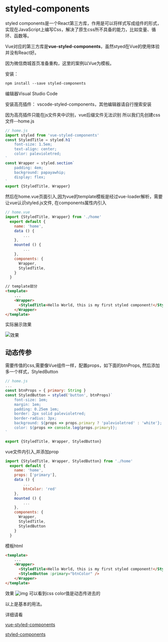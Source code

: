 # styled-components
styled components是一个React第三方库，作用是可以将样式写成组件的形式，实现在JavaScript上编写Css，解决了原生css所不具备的能力，比如变量、循环、函数等。

Vue对应的第三方库是**vue-styled-components**，虽然styed在Vue的使用体验并没有React好。

因为微信商城首页准备重构，这里的案例以Vue为模板。

安装：
```xml
npm install --save styled-components
```
编辑器Visual Studio Code

安装高亮插件： vscode-styled-components，其他编辑器请自行搜索安装

因为高亮插件只能在js文件夹中识别，vue后缀文件无法识别
所以我们先创建css文件--home.js
```js
// home.js
import styled from 'vue-styled-components'
const StyledTitle = styled.h1`
    font-size: 1.5em;
    text-align: center;
    color: palevioletred;
`
const Wrapper = styled.section`
    padding: 4em;
    background: papayawhip;
    display: flex;
`
export {StyledTitle, Wrapper}
```
然后在home.vue页面引入,因为vue的template模板是经过vue-loader解析，需要让vue认识styled.js文件, 在components属性内引入

```js
// home.vue
import {StyledTitle, Wrapper} from './home'
  export default {
    name: 'home',
    data () {
        ...
    },
    mounted () {
        ...
    },
    components: {
      Wrapper,
      StyledTitle,
    }
  }
```
```html
// template部分
<template>
    ...
    <Wrapper>
      <StyledTitle>Hello World, this is my first styled component!</StyledTitle>
    </Wrapper>
</template>
```
实际展示效果

![效果](https://s1.ax1x.com/2018/09/05/ipogWF.png)


## 动态传参
需要传值的css,需要像Vue组件一样，配置props，如下面的btnProps, 然后添加多一个样式，StyledButton
```js
// home.js
...
const btnProps = { primary: String }
const StyledButton = styled('button', btnProps)`
    font-size: 1em;
    margin: 1em;
    padding: 0.25em 1em;
    border: 2px solid palevioletred;
    border-radius: 3px;
    background: ${props => props.primary ? 'palevioletred' : 'white'};
    color: ${props => console.log(props.primary)};
`

export {StyledTitle, Wrapper, StyledButton}
```
vue文件内引入,并添加prop
```js
import {StyledTitle, Wrapper, StyledButton} from './home'
  export default {
    name: 'home',
    props: ['primary'],
    data () {
        ...
        btnColor: 'red'
    },
    mounted () {
        ...
    },
    components: {
      Wrapper,
      StyledTitle,
      StyledButton
    }
  }
```
模板html
```html
<template>
    ...
    <Wrapper>
      <StyledTitle>Hello World, this is my first styled component!</StyledTitle>
      <StyledButton :primary="btnColor" />
    </Wrapper>
</template>
```
效果
![img](https://s1.ax1x.com/2018/09/05/ipbj9f.png)
可以看到css color值是动态传进去的

以上是基本的用法。

详细请看

[vue-styled-components](https://github.com/styled-components/vue-styled-components)

[styled-components](https://www.styled-components.com/docs)

